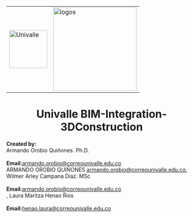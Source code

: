 <table>
<tbody>
<tr>
<td><img width="100px" src="https://upload.wikimedia.org/wikipedia/commons/e/eb/Univalle.svg" alt="Univalle"> </td>
<td><img width="220px" src="https://github.com/user-attachments/assets/0a1431ab-70c1-463a-8dbd-e89356984a16" alt="logos"></td>
</tr>
</tbody>
</table>

#  <center> <b>Univalle</b> BIM-Integration-3DConstruction </center>


<b>Created by:</b></br>
Armando Orobio Quiñones. Ph.D.</br>          
<b>Email:</b>armando.orobio@correounivalle.edu.co</br>
ARMANDO OROBIO QUIÑONES <armando.orobio@correounivalle.edu.co>,
Wilmer Arley Campana Diaz. MSc</br>          
<b>Email:</b>armando.orobio@correounivalle.edu.co</br>,
Laura Maritza Henao Rios</br>          
<b>Email:</b>henao.laura@correounivalle.edu.co</br>
  

